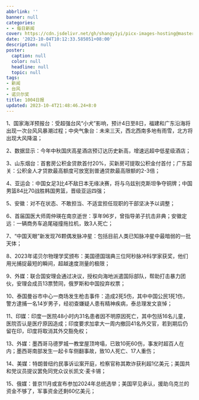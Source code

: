 ```yaml
---
abbrlink: ''
banner: null
categories:
- - 每日新闻
cover: https://cdn.jsdelivr.net/gh/shangy1yi/picx-images-hosting@master/xw.1a15yyeng45c.webp
date: '2023-10-04T10:12:33.585051+08:00'
description: null
poster:
  caption: null
  color: null
  headline: null
  topic: null
tags:
- 新闻
- 台风
- 诺贝尔奖
title: 1004日报
updated: 2023-10-4T21:48:46.24+8:0
---
```

1、国家海洋预报台：受超强台风“小犬”影响，预计4日至8日，福建和广东沿海将出现一次台风风暴潮过程；中央气象台：未来三天，西北西南多地有雨雪，北方将出现大风降温；

2、数据显示：今年中秋国庆高星酒店预订达历史新高，增速远超中低星级酒店；

3、山东烟台：首套房公积金贷款首付20%，买新房可提取公积金付首付；广东韶关：公积金人才贷款最高额度可放宽到普通贷款最高限额的2-3倍；

4、亚运会：中国女足3比4不敌日本无缘决赛，将与乌兹别克斯坦争夺铜牌；中国男篮84比70战胜韩国男篮，晋级亚运四强；

5、安徽：对不在状态、不敢担当、不适宜担任现职的干部坚决予以调整；

6、首届国医大师周仲瑛在南京逝世：享年96岁，曾指导弟子抗击非典；安徽定远：一辆商务车追尾碰撞拖拉机，致3人死亡；

7、“中国天眼”新发现76颗偶发脉冲星：包括目前人类已知脉冲星中最暗弱的一批天体；

8、2023年诺贝尔物理学奖颁布：美国德国瑞典三位阿秒脉冲科学家获奖，他们用光捕捉最短的瞬间，超越速度测量的极限；

9、外媒：联合国安理会通过决议，授权向海地派遣国际部队，帮助打击暴力团伙，安理会成员13票赞同，俄罗斯和中国投弃权票；

10、泰国曼谷市中心一商场发生枪击事件：造成2死5伤，其中中国公民1死1伤，警方逮捕一名14岁男子，经初查嫌疑人患有精神疾病，泰总理发文哀悼；

11、印媒：印度一医院48小时内31名患者因不明原因死亡，其中包括16名儿童，医院否认是医疗原因造成；印度要求加拿大一周内撤回41名外交官，若到期后仍留在印，印度将取消其外交豁免权；

13、外媒：墨西哥马德罗城一教堂屋顶垮塌，已致10死60伤，事发时超百人在内；墨西哥南部发生一起卡车侧翻事故，致10人死亡、17人重伤；

14、美媒：特朗普纽约民事诉讼案开庭，检察官称其欺诈获利超1亿美元；美国共和党议员提议罢免同党众议长凯文·麦卡锡；

15、俄媒：普京11月或宣布参加2024年总统选举；美国罕见承认，援助乌克兰的资金不够了，军事资金还剩60亿美元；
